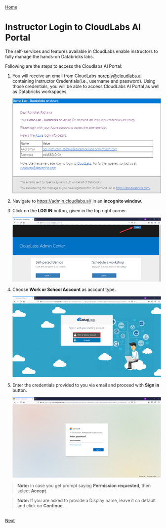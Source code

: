 [Home](./../README.md)

# Instructor Login to CloudLabs AI Portal 

The self-services and features available in CloudLabs enable instructors to fully manage the hands-on Databricks labs. 

Following are the steps to access the Cloudlabs AI Portal:

1. You will receive an email from CloudLabs <noreply@cloudlabs.ai> containing Instructor Credentials(i.e., username and password). Using those credentials, you will be able to access CloudLabs AI Portal as well as Databricks workspaces.

    ![](media/image0.png) 

2. Navigate to https://admin.cloudlabs.ai/ in an **incognito window**. 

3. Click on the **LOG IN** button, given in the top right corner.

    ![](media/image1.png)

4. Choose **Work or School Account** as account type.
    
    ![](media/image2.png)
    
5. Enter the credentials provided to you via email and proceed with **Sign in** button.

    ![](media/image3.png)

> **Note:** In case you get prompt saying **Permission requested**, then select **Accept**.

> **Note:** If you are asked to provide a Display name, leave it on default and click on **Continue**.
 
&nbsp;&nbsp;&nbsp;&nbsp;&nbsp;&nbsp;&nbsp;&nbsp;&nbsp;&nbsp;&nbsp;&nbsp;&nbsp;&nbsp;&nbsp;&nbsp;&nbsp;&nbsp;&nbsp;&nbsp;&nbsp;&nbsp;&nbsp;&nbsp;&nbsp;&nbsp;&nbsp;&nbsp;&nbsp;&nbsp;&nbsp;&nbsp;&nbsp;&nbsp;&nbsp;&nbsp;&nbsp;&nbsp;&nbsp;&nbsp;&nbsp;&nbsp;&nbsp;&nbsp;&nbsp;&nbsp;&nbsp;&nbsp;&nbsp;&nbsp;&nbsp;&nbsp;&nbsp;&nbsp;&nbsp;&nbsp;&nbsp;&nbsp;&nbsp;&nbsp;&nbsp;&nbsp;&nbsp;&nbsp;&nbsp;&nbsp;&nbsp;&nbsp;&nbsp;&nbsp;&nbsp;&nbsp;&nbsp;&nbsp;&nbsp;&nbsp;&nbsp;&nbsp;&nbsp;&nbsp;&nbsp;&nbsp;&nbsp;&nbsp;&nbsp;&nbsp;&nbsp;&nbsp;&nbsp;&nbsp;&nbsp;&nbsp;&nbsp;&nbsp;&nbsp;&nbsp;&nbsp;&nbsp;&nbsp;&nbsp;&nbsp;&nbsp;&nbsp;&nbsp;&nbsp;&nbsp;&nbsp;&nbsp;&nbsp;&nbsp;&nbsp;&nbsp;&nbsp;&nbsp;&nbsp;&nbsp;&nbsp;&nbsp;&nbsp;&nbsp;&nbsp;&nbsp;&nbsp;&nbsp;&nbsp;&nbsp;&nbsp;&nbsp;[Next](./Manage-On-Demand-Labs-readme.md) 
